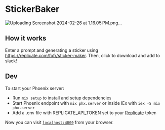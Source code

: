 # StickerBaker
![Uploading Screenshot 2024-02-26 at 1.16.05 PM.png…]()

## How it works

Enter a prompt and generating a sticker using https://replicate.com/fofr/sticker-maker. Then, click to download and add to slack!

## Dev

To start your Phoenix server:

- Run `mix setup` to install and setup dependencies
- Start Phoenix endpoint with `mix phx.server` or inside IEx with `iex -S mix phx.server`
- Add a .env file with REPLICATE_API_TOKEN set to your [Replicate](https://replicate.com/) token

Now you can visit [`localhost:4000`](http://localhost:4000) from your browser.
